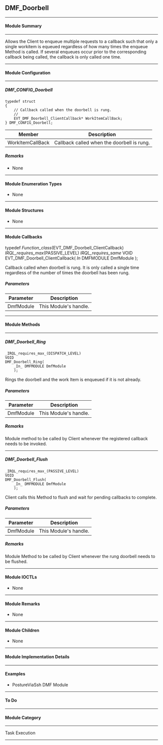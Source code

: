 ## DMF_Doorbell

-----------------------------------------------------------------------------------------------------------------------------------

#### Module Summary

-----------------------------------------------------------------------------------------------------------------------------------

Allows the Client to enqueue multiple requests to a callback such that
only a single workitem is equeued regardless of how many times the 
enqueue Method is called. If several enqueues occur prior to the
corresponding callback being called, the callback is only called one time.

-----------------------------------------------------------------------------------------------------------------------------------

#### Module Configuration

-----------------------------------------------------------------------------------------------------------------------------------
##### DMF_CONFIG_Doorbell
````
typedef struct
{
    // Callback called when the doorbell is rung.
    //
    EVT_DMF_Doorbell_ClientCallback* WorkItemCallBack;
} DMF_CONFIG_Doorbell;
````
Member | Description
----|----
WorkItemCallBack | Callback called when the doorbell is rung.

##### Remarks

* None

-----------------------------------------------------------------------------------------------------------------------------------

#### Module Enumeration Types

* None

-----------------------------------------------------------------------------------------------------------------------------------

#### Module Structures

* None

-----------------------------------------------------------------------------------------------------------------------------------

#### Module Callbacks

typedef
_Function_class_(EVT_DMF_Doorbell_ClientCallback)
_IRQL_requires_max_(PASSIVE_LEVEL)
_IRQL_requires_same_
VOID
EVT_DMF_Doorbell_ClientCallback(
    _In_ DMFMODULE DmfModule
    );

Callback called when doorbell is rung. It is only called a single time regardless of the number
of times the doorbell has been rung.

##### Parameters
Parameter | Description
----|----
DmfModule | This Module's handle.

----
#### Module Methods
----

##### DMF_Doorbell_Ring

````
_IRQL_requires_max_(DISPATCH_LEVEL)
VOID
DMF_Doorbell_Ring(
    _In_ DMFMODULE DmfModule
    );
````

Rings the doorbell and the work Item is enqueued if it is not already.

##### Parameters
Parameter | Description
----|----
DmfModule | This Module's handle.

##### Remarks

Module method to be called by Client whenever the registered callback needs to be invoked.

-----------------------------------------------------------------------------------------------------------------------------------

##### DMF_Doorbell_Flush

````
_IRQL_requires_max_(PASSIVE_LEVEL)
VOID
DMF_Doorbell_Flush(
    _In_ DMFMODULE DmfModule
    );
````

Client calls this Method to flush and wait for pending callbacks to complete.

##### Parameters
Parameter | Description
----|----
DmfModule | This Module's handle.

##### Remarks

Module Method to be called by Client whenever the rung doorbell needs to be flushed.

-----------------------------------------------------------------------------------------------------------------------------------

#### Module IOCTLs

* None

-----------------------------------------------------------------------------------------------------------------------------------

#### Module Remarks

* None

-----------------------------------------------------------------------------------------------------------------------------------

#### Module Children

* None

-----------------------------------------------------------------------------------------------------------------------------------

#### Module Implementation Details

-----------------------------------------------------------------------------------------------------------------------------------

#### Examples

* PostureViaSsh DMF Module

-----------------------------------------------------------------------------------------------------------------------------------

#### To Do

-----------------------------------------------------------------------------------------------------------------------------------
#### Module Category

-----------------------------------------------------------------------------------------------------------------------------------

Task Execution

-----------------------------------------------------------------------------------------------------------------------------------

